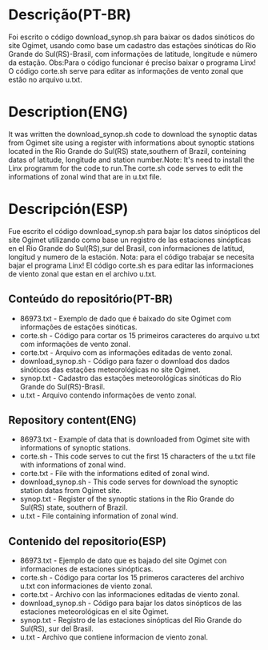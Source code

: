 # Descrição(PT-BR)
Foi escrito o código download_synop.sh para baixar os dados sinóticos do site Ogimet, usando como base um cadastro das estações sinóticas do Rio Grande do
Sul(RS)-Brasil, com informações de latitude, longitude e número da estação. Obs:Para o código funcionar é preciso baixar o programa Linx! O código corte.sh serve
para editar as informações de vento zonal que estão no arquivo u.txt.

# Description(ENG)
It was written the download_synop.sh code to download the synoptic datas from Ogimet site using a register with informations about synoptic stations
located in the Rio Grande do Sul(RS) state,southern of Brazil, conteining datas of latitude, longitude and station number.Note: It's need to install the
Linx programm for the code to run.The corte.sh code serves to edit the informations of zonal wind that are in u.txt file.

# Descripción(ESP)
Fue escrito el código download_synop.sh para bajar los datos sinópticos del site Ogimet utilizando como base un registro de las estaciones sinópticas en el Rio Grande do Sul(RS),sur del Brasil, con informaciones de latitud, longitud y numero de la estación. Nota: para el código trabajar se necesita bajar
el programa Linx! El código corte.sh es para editar las informaciones de viento zonal que estan en el archivo u.txt.  

## Conteúdo do repositório(PT-BR)
+ 86973.txt - Exemplo de dado que é baixado do site Ogimet com informações de estações sinóticas.
+ corte.sh - Código para cortar os 15 primeiros caracteres do arquivo u.txt com informações de vento zonal.
+ corte.txt - Arquivo com as informações editadas de vento zonal.
+ download_synop.sh - Código para fazer o download dos dados sinóticos das estações meteorológicas no site Ogimet.
+ synop.txt - Cadastro das estações meteorológicas sinóticas do Rio Grande do Sul(RS)-Brasil.
+ u.txt - Arquivo contendo informações de vento zonal.

## Repository content(ENG)
+ 86973.txt - Example of data that is downloaded from Ogimet site with informations of synoptic stations.
+ corte.sh - This code serves to cut the first 15 characters of the u.txt file with informations of zonal wind.
+ corte.txt - File with the informations edited of zonal wind.
+ download_synop.sh - This code serves for download the synoptic station datas from Ogimet site.
+ synop.txt - Register of the synoptic stations in the Rio Grande do Sul(RS) state, southern of Brazil.
+ u.txt - File containing information of zonal wind.

## Contenido del repositorio(ESP)
+ 86973.txt - Ejemplo de dato que es bajado del site Ogimet con informaciones de estaciones sinópticas.
+ corte.sh - Código para cortar los 15 primeros caracteres del archivo u.txt con informaciones de viento zonal.
+ corte.txt - Archivo con las informaciones editadas de viento zonal.
+ download_synop.sh - Código para bajar los datos sinópticos de las estaciones meteorológicas en el site Ogimet.
+ synop.txt - Registro de las estaciones sinópticas del Rio Grande do Sul(RS), sur del Brasil.
+ u.txt - Archivo que contiene informacion de viento zonal.
